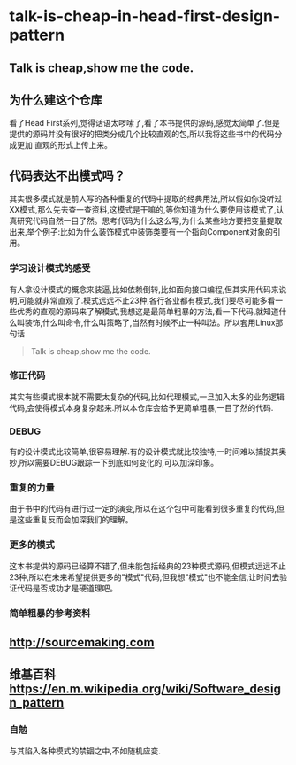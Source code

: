 # talk-is-cheap-in-head-first-design-pattern
## Talk is cheap,show me the code.

## 为什么建这个仓库

看了Head First系列,觉得话语太啰嗦了,看了本书提供的源码,感觉太简单了.但是提供的源码并没有很好的把类分成几个比较直观的包,所以我将这些书中的代码分成更加
直观的形式上传上来。

## 代码表达不出模式吗？
其实很多模式就是前人写的各种重复的代码中提取的经典用法,所以假如你没听过XX模式,那么先去查一查资料,这模式是干嘛的,等你知道为什么要使用该模式了,认真研究代码自然一目了然。思考代码为什么这么写,为什么某些地方要把变量提取出来,举个例子:比如为什么装饰模式中装饰类要有一个指向Component对象的引用。

### 学习设计模式的感受
有人拿设计模式的概念来装逼,比如依赖倒转,比如面向接口编程,但其实用代码来说明,可能就非常直观了.模式远远不止23种,各行各业都有模式,我们要尽可能多看一些优秀的直观的源码来了解模式,我想这是最简单粗暴的方法,看一下代码,就知道什么叫装饰,什么叫命令,什么叫策略了,当然有时候不止一种叫法。所以套用Linux那句话
> Talk is cheap,show me the code.

### 修正代码
其实有些模式根本就不需要太复杂的代码,比如代理模式,一旦加入太多的业务逻辑代码,会使得模式本身复杂起来.所以本仓库会给予更简单粗暴,一目了然的代码.

### DEBUG
有的设计模式比较简单,很容易理解.有的设计模式就比较独特,一时间难以捕捉其奥妙,所以需要DEBUG跟踪一下到底如何变化的,可以加深印象。

### 重复的力量
由于书中的代码有进行过一定的演变,所以在这个包中可能看到很多重复的代码,但是这些重复反而会加深我们的理解。

### 更多的模式
这本书提供的源码已经算不错了,但未能包括经典的23种模式源码,但模式远远不止23种,所以在未来希望提供更多的"模式"代码,但我想"模式"也不能全信,让时间去验证代码是否成功才是硬道理吧。

### 简单粗暴的参考资料

## http://sourcemaking.com 
## 维基百科  https://en.m.wikipedia.org/wiki/Software_design_pattern

### 自勉
与其陷入各种模式的禁锢之中,不如随机应变.

